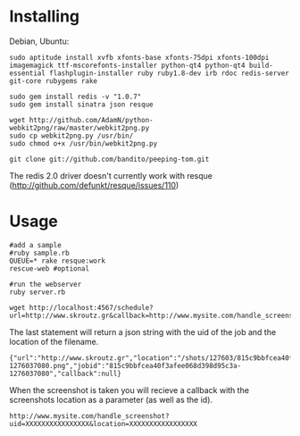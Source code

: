 Installing
===============

Debian, Ubuntu: 

    sudo aptitude install xvfb xfonts-base xfonts-75dpi xfonts-100dpi imagemagick ttf-mscorefonts-installer python-qt4 python-qt4 build-essential flashplugin-installer ruby ruby1.8-dev irb rdoc redis-server git-core rubygems rake

    sudo gem install redis -v "1.0.7"
    sudo gem install sinatra json resque

    wget http://github.com/AdamN/python-webkit2png/raw/master/webkit2png.py
    sudo cp webkit2png.py /usr/bin/
    sudo chmod o+x /usr/bin/webkit2png.py

    git clone git://github.com/bandito/peeping-tom.git


The redis 2.0 driver doesn't currently work with resque (http://github.com/defunkt/resque/issues/110)

Usage
========
    #add a sample
    #ruby sample.rb
    QUEUE=* rake resque:work
    rescue-web #optional
    
    #run the webserver
    ruby server.rb

    wget http://localhost:4567/schedule?url=http://www.skroutz.gr&callback=http://www.mysite.com/handle_screenshot

The last statement will return a json string with the uid of the job and the location of the filename.

    {"url":"http://www.skroutz.gr","location":"/shots/127603/815c9bbfcea40f3afee068d398d95c3a-1276037080.png","jobid":"815c9bbfcea40f3afee068d398d95c3a-1276037080","callback":null}

When the screenshot is taken you will recieve a callback with the screenshots location as a parameter (as well as the id).

    http://www.mysite.com/handle_screenshot?uid=XXXXXXXXXXXXXXXX&location=XXXXXXXXXXXXXXXXX
